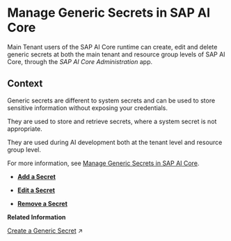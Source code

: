 <!-- loio678fd23652cd4410a18e71275315110e -->

# Manage Generic Secrets in SAP AI Core 

Main Tenant users of the SAP AI Core runtime can create, edit and delete generic secrets at both the main tenant and resource group levels of SAP AI Core, through the *SAP AI Core Administration* app.



## Context

Generic secrets are different to system secrets and can be used to store sensitive information without exposing your credentials.

They are used to store and retrieve secrets, where a system secret is not appropriate.

They are used during AI development both at the tenant level and resource group level.

For more information, see [Manage Generic Secrets in SAP AI Core](https://help.sap.com/docs/ai-core/ai-core/manage-object-store-secrets).

-   **[Add a Secret](add-a-secret-e5cce06.md "")**  

-   **[Edit a Secret](edit-a-secret-2a858ae.md "")**  

-   **[Remove a Secret](remove-a-secret-ea8eecf.md "")**  


**Related Information**  


[Create a Generic Secret](https://help.sap.com/viewer/2d6c5984063c40a59eda62f4a9135bee/CLOUD/en-US/1831845910364e97b3a7c6644a9e1f4b.html "A generic secret gives SAP AI Core authorization to utilize your resource group without exposing your credentials.") :arrow_upper_right:

